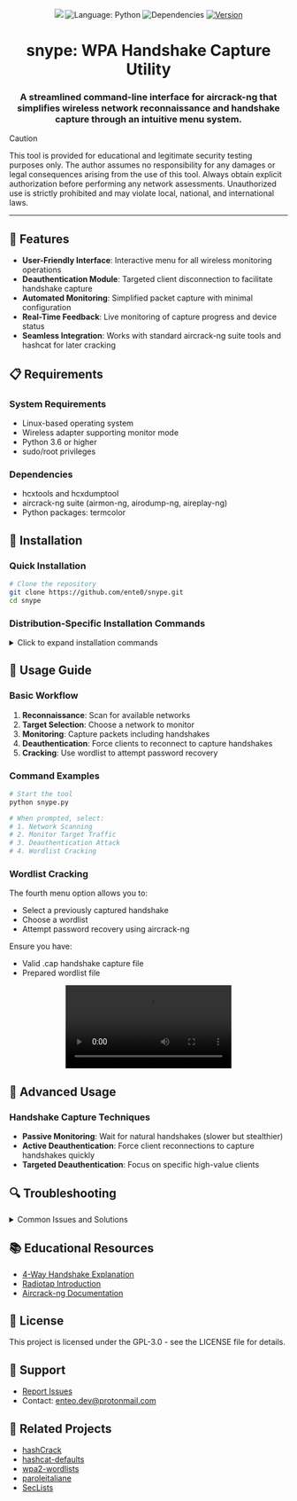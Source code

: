 <!--
<p align="center">
  <img src=""/>
</p>
-->
<p align="center">
  <img src="https://img.shields.io/github/license/ente0/snype">
  <img src="https://img.shields.io/badge/language-python-green" alt="Language: Python">
  <img src="https://img.shields.io/badge/dependencies-aircrack--ng-green" alt="Dependencies">
  <a href="https://github.com/ente0/snype/releases">
    <img src="https://img.shields.io/badge/release-v1.0.0-blue" alt="Version">
  </a>
</p>

<div align="center">
  
# snype: WPA Handshake Capture Utility

### **A streamlined command-line interface for aircrack-ng that simplifies wireless network reconnaissance and handshake capture through an intuitive menu system.**

</div>

> [!CAUTION]
> This tool is provided for educational and legitimate security testing purposes only. The author assumes no responsibility for any damages or legal consequences arising from the use of this tool. Always obtain explicit authorization before performing any network assessments. Unauthorized use is strictly prohibited and may violate local, national, and international laws.

---

## 🚀 Features

- **User-Friendly Interface**: Interactive menu for all wireless monitoring operations
- **Deauthentication Module**: Targeted client disconnection to facilitate handshake capture
- **Automated Monitoring**: Simplified packet capture with minimal configuration
- **Real-Time Feedback**: Live monitoring of capture progress and device status
- **Seamless Integration**: Works with standard aircrack-ng suite tools and hashcat for later cracking

## 📋 Requirements

### System Requirements

- Linux-based operating system
- Wireless adapter supporting monitor mode
- Python 3.6 or higher
- sudo/root privileges

### Dependencies

- hcxtools and hcxdumptool
- aircrack-ng suite (airmon-ng, airodump-ng, aireplay-ng)
- Python packages: termcolor

## 🔧 Installation

### Quick Installation

```bash
# Clone the repository
git clone https://github.com/ente0/snype.git
cd snype
```

### Distribution-Specific Installation Commands

<details>
<summary>Click to expand installation commands</summary>

#### Debian/Ubuntu
```bash
sudo apt update && sudo apt install -y aircrack-ng python3 python3-pip python3-termcolor hcxtools hcxdumptool
```

#### Fedora
```bash
sudo dnf install -y aircrack-ng python3 python3-pip python3-termcolor hcxtools hcxdumptool
```

#### Arch Linux/Manjaro
```bash
sudo pacman -S aircrack-ng python python-pip python-termcolor hcxtools hcxdumptool
```
</details>

## 📖 Usage Guide

### Basic Workflow

1. **Reconnaissance**: Scan for available networks
2. **Target Selection**: Choose a network to monitor
3. **Monitoring**: Capture packets including handshakes
4. **Deauthentication**: Force clients to reconnect to capture handshakes
5. **Cracking**: Use wordlist to attempt password recovery

### Command Examples

```bash
# Start the tool
python snype.py

# When prompted, select:
# 1. Network Scanning
# 2. Monitor Target Traffic
# 3. Deauthentication Attack
# 4. Wordlist Cracking
```

### Wordlist Cracking

The fourth menu option allows you to:
- Select a previously captured handshake
- Choose a wordlist
- Attempt password recovery using aircrack-ng

Ensure you have:
- Valid .cap handshake capture file
- Prepared wordlist file
<!--
## 🎬 Demo
-->
<p align="center">
  <video src="" />
</p>

## 🧰 Advanced Usage

### Handshake Capture Techniques

- **Passive Monitoring**: Wait for natural handshakes (slower but stealthier)
- **Active Deauthentication**: Force client reconnections to capture handshakes quickly
- **Targeted Deauthentication**: Focus on specific high-value clients

<!--
### Integration with hashCrack
-->


## 🔍 Troubleshooting

<details>
<summary>Common Issues and Solutions</summary>

### Interface Not Found
- Ensure your wireless adapter is properly connected
- Check if the adapter supports monitor mode: `iw list`
- Try using the exact interface name from `ifconfig` or `ip a`

### Permission Denied
- Run the tool with sudo privileges
- Ensure you have proper permissions for the wireless devices

### No Networks Found
- Verify the adapter is in monitor mode
- Try changing the adapter channel manually
- Check if the wireless adapter supports the required frequencies

### Deauthentication Not Working
- Ensure you're within range of the target network
- Some devices may have protections against deauthentication
- Try increasing the number of deauth packets sent
</details>

## 📚 Educational Resources

- [4-Way Handshake Explanation](https://notes.networklessons.com/security-wpa-4-way-handshake)
- [Radiotap Introduction](https://www.radiotap.org/)
- [Aircrack-ng Documentation](https://wiki.aircrack-ng.org/)

## 📝 License

This project is licensed under the GPL-3.0 - see the LICENSE file for details.

## 🤝 Support

- [Report Issues](https://github.com/ente0/hashCrack/issues)
- Contact: [enteo.dev@protonmail.com](mailto:enteo.dev@protonmail.com)

## 🔗 Related Projects

- [hashCrack](https://github.com/ente0/hashCrack)
- [hashcat-defaults](https://github.com/ente0/hashcat-defaults)
- [wpa2-wordlists](https://github.com/kennyn510/wpa2-wordlists)
- [paroleitaliane](https://github.com/napolux/paroleitaliane)
- [SecLists](https://github.com/danielmiessler/SecLists)
